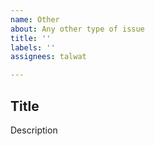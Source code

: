 ```yaml
---
name: Other
about: Any other type of issue
title: ''
labels: ''
assignees: talwat

---
```


## Title

Description
